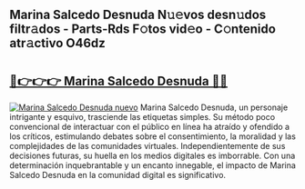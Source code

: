 ## Marina Salcedo Desnuda N𝚞𝚎vos desn𝚞dos filtr𝚊dos - Parts-Rds F𝚘tos vid𝚎o - C𝚘ntenido atr𝚊ctivo O46dz

# <h2><a href="http://mb7rwze.tromn.icu/?c=Marina+Salcedo+Desnuda">🔗👉👉👉 Marina Salcedo Desnuda 🔗🔗</a></h2>

[![Marina Salcedo Desnuda nuevo](https://i.imgur.com/pEAQMta.gif)](http://mb7rwze.tromn.icu/?c=Marina+Salcedo+Desnuda)
Marina Salcedo Desnuda, un personaje intrigante y esquivo, trasciende las etiquetas simples. Su método poco convencional de interactuar con el público en línea ha atraído y ofendido a los críticos, estimulando debates sobre el consentimiento, la moralidad y las complejidades de las comunidades virtuales. Independientemente de sus decisiones futuras, su huella en los medios digitales es imborrable. Con una determinación inquebrantable y un encanto innegable, el impacto de Marina Salcedo Desnuda en la comunidad digital es significativo.

